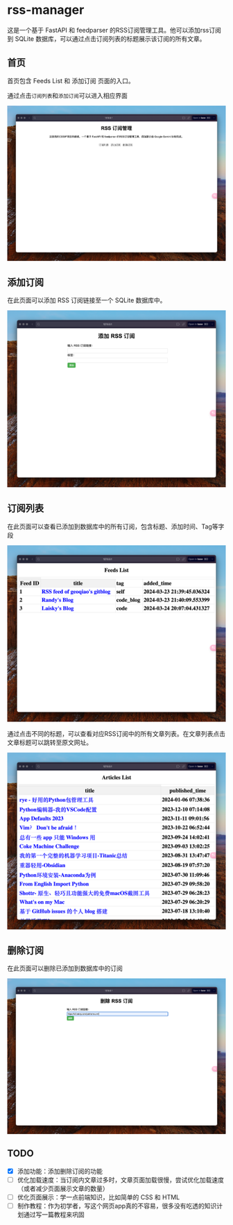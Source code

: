 # rss-manager

这是一个基于 FastAPI 和 feedparser 的RSS订阅管理工具。他可以添加rss订阅到 SQLite 数据库，可以通过点击订阅列表的标题展示该订阅的所有文章。


## 首页

首页包含 Feeds List 和 添加订阅 页面的入口。

通过点击`订阅列表`和`添加订阅`可以进入相应界面

![Index](/pictures/index.png "Index")


## 添加订阅

在此页面可以添加 RSS 订阅链接至一个 SQLite 数据库中。

![Add_Feed](/pictures/add_feed.png "Add_Feed")


## 订阅列表

在此页面可以查看已添加到数据库中的所有订阅，包含标题、添加时间、Tag等字段

![Feed_List](/pictures/feeds_list.png "Feed_List")

通过点击不同的标题，可以查看对应RSS订阅中的所有文章列表。在文章列表点击文章标题可以跳转至原文网址。

![Articles_List](/pictures/articles.png "Articles_List")


## 删除订阅
在此页面可以删除已添加到数据库中的订阅

![Delete_Feed](/pictures/delete_feed.png "Delete_Feed")


## TODO

- [X] 添加功能：添加删除订阅的功能
- [ ] 优化加载速度：当订阅内文章过多时，文章页面加载很慢，尝试优化加载速度（或者减少页面展示文章的数量）
- [ ] 优化页面展示：学一点前端知识，比如简单的 CSS 和 HTML
- [ ] 制作教程：作为初学者，写这个网页app真的不容易，很多没有吃透的知识计划通过写一篇教程来巩固